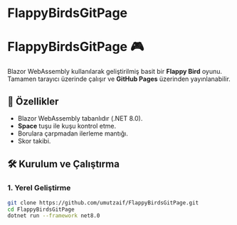 # FlappyBirdsGitPage

# FlappyBirdsGitPage 🎮

Blazor WebAssembly kullanılarak geliştirilmiş basit bir **Flappy Bird** oyunu.  
Tamamen tarayıcı üzerinde çalışır ve **GitHub Pages** üzerinden yayınlanabilir.

## 🚀 Özellikler
- Blazor WebAssembly tabanlıdır (.NET 8.0).
- **Space** tuşu ile kuşu kontrol etme.
- Borulara çarpmadan ilerleme mantığı.
- Skor takibi.

## 🛠️ Kurulum ve Çalıştırma

### 1. Yerel Geliştirme
```bash
git clone https://github.com/umutzaif/FlappyBirdsGitPage.git
cd FlappyBirdsGitPage
dotnet run --framework net8.0
